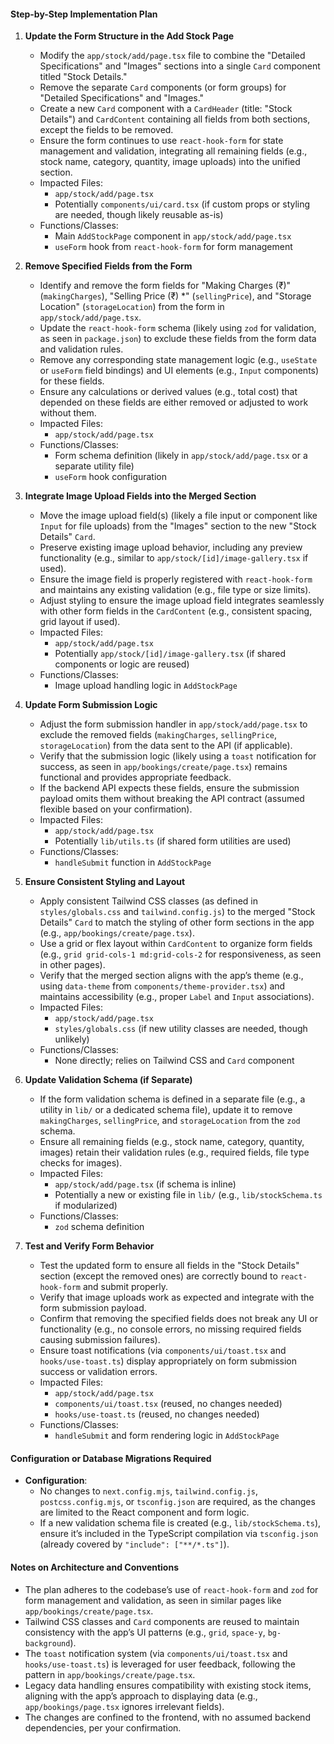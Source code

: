 
#### Step-by-Step Implementation Plan

1. **Update the Form Structure in the Add Stock Page**
   - Modify the `app/stock/add/page.tsx` file to combine the "Detailed Specifications" and "Images" sections into a single `Card` component titled "Stock Details."
   - Remove the separate `Card` components (or form groups) for "Detailed Specifications" and "Images."
   - Create a new `Card` component with a `CardHeader` (title: "Stock Details") and `CardContent` containing all fields from both sections, except the fields to be removed.
   - Ensure the form continues to use `react-hook-form` for state management and validation, integrating all remaining fields (e.g., stock name, category, quantity, image uploads) into the unified section.
   - Impacted Files:
     - `app/stock/add/page.tsx`
     - Potentially `components/ui/card.tsx` (if custom props or styling are needed, though likely reusable as-is)
   - Functions/Classes:
     - Main `AddStockPage` component in `app/stock/add/page.tsx`
     - `useForm` hook from `react-hook-form` for form management

2. **Remove Specified Fields from the Form**
   - Identify and remove the form fields for "Making Charges (₹)" (`makingCharges`), "Selling Price (₹) *" (`sellingPrice`), and "Storage Location" (`storageLocation`) from the form in `app/stock/add/page.tsx`.
   - Update the `react-hook-form` schema (likely using `zod` for validation, as seen in `package.json`) to exclude these fields from the form data and validation rules.
   - Remove any corresponding state management logic (e.g., `useState` or `useForm` field bindings) and UI elements (e.g., `Input` components) for these fields.
   - Ensure any calculations or derived values (e.g., total cost) that depended on these fields are either removed or adjusted to work without them.
   - Impacted Files:
     - `app/stock/add/page.tsx`
   - Functions/Classes:
     - Form schema definition (likely in `app/stock/add/page.tsx` or a separate utility file)
     - `useForm` hook configuration

3. **Integrate Image Upload Fields into the Merged Section**
   - Move the image upload field(s) (likely a file input or component like `Input` for file uploads) from the "Images" section to the new "Stock Details" `Card`.
   - Preserve existing image upload behavior, including any preview functionality (e.g., similar to `app/stock/[id]/image-gallery.tsx` if used).
   - Ensure the image field is properly registered with `react-hook-form` and maintains any existing validation (e.g., file type or size limits).
   - Adjust styling to ensure the image upload field integrates seamlessly with other form fields in the `CardContent` (e.g., consistent spacing, grid layout if used).
   - Impacted Files:
     - `app/stock/add/page.tsx`
     - Potentially `app/stock/[id]/image-gallery.tsx` (if shared components or logic are reused)
   - Functions/Classes:
     - Image upload handling logic in `AddStockPage`

4. **Update Form Submission Logic**
   - Adjust the form submission handler in `app/stock/add/page.tsx` to exclude the removed fields (`makingCharges`, `sellingPrice`, `storageLocation`) from the data sent to the API (if applicable).
   - Verify that the submission logic (likely using a `toast` notification for success, as seen in `app/bookings/create/page.tsx`) remains functional and provides appropriate feedback.
   - If the backend API expects these fields, ensure the submission payload omits them without breaking the API contract (assumed flexible based on your confirmation).
   - Impacted Files:
     - `app/stock/add/page.tsx`
     - Potentially `lib/utils.ts` (if shared form utilities are used)
   - Functions/Classes:
     - `handleSubmit` function in `AddStockPage`

5. **Ensure Consistent Styling and Layout**
   - Apply consistent Tailwind CSS classes (as defined in `styles/globals.css` and `tailwind.config.js`) to the merged "Stock Details" `Card` to match the styling of other form sections in the app (e.g., `app/bookings/create/page.tsx`).
   - Use a grid or flex layout within `CardContent` to organize form fields (e.g., `grid grid-cols-1 md:grid-cols-2` for responsiveness, as seen in other pages).
   - Verify that the merged section aligns with the app’s theme (e.g., using `data-theme` from `components/theme-provider.tsx`) and maintains accessibility (e.g., proper `Label` and `Input` associations).
   - Impacted Files:
     - `app/stock/add/page.tsx`
     - `styles/globals.css` (if new utility classes are needed, though unlikely)
   - Functions/Classes:
     - None directly; relies on Tailwind CSS and `Card` component

6. **Update Validation Schema (if Separate)**
   - If the form validation schema is defined in a separate file (e.g., a utility in `lib/` or a dedicated schema file), update it to remove `makingCharges`, `sellingPrice`, and `storageLocation` from the `zod` schema.
   - Ensure all remaining fields (e.g., stock name, category, quantity, images) retain their validation rules (e.g., required fields, file type checks for images).
   - Impacted Files:
     - `app/stock/add/page.tsx` (if schema is inline)
     - Potentially a new or existing file in `lib/` (e.g., `lib/stockSchema.ts` if modularized)
   - Functions/Classes:
     - `zod` schema definition

7. **Test and Verify Form Behavior**
   - Test the updated form to ensure all fields in the "Stock Details" section (except the removed ones) are correctly bound to `react-hook-form` and submit properly.
   - Verify that image uploads work as expected and integrate with the form submission payload.
   - Confirm that removing the specified fields does not break any UI or functionality (e.g., no console errors, no missing required fields causing submission failures).
   - Ensure toast notifications (via `components/ui/toast.tsx` and `hooks/use-toast.ts`) display appropriately on form submission success or validation errors.
   - Impacted Files:
     - `app/stock/add/page.tsx`
     - `components/ui/toast.tsx` (reused, no changes needed)
     - `hooks/use-toast.ts` (reused, no changes needed)
   - Functions/Classes:
     - `handleSubmit` and form rendering logic in `AddStockPage`

#### Configuration or Database Migrations Required

- **Configuration**:
  - No changes to `next.config.mjs`, `tailwind.config.js`, `postcss.config.mjs`, or `tsconfig.json` are required, as the changes are limited to the React component and form logic.
  - If a new validation schema file is created (e.g., `lib/stockSchema.ts`), ensure it’s included in the TypeScript compilation via `tsconfig.json` (already covered by `"include": ["**/*.ts"]`).

#### Notes on Architecture and Conventions

- The plan adheres to the codebase’s use of `react-hook-form` and `zod` for form management and validation, as seen in similar pages like `app/bookings/create/page.tsx`.
- Tailwind CSS classes and `Card` components are reused to maintain consistency with the app’s UI patterns (e.g., `grid`, `space-y`, `bg-background`).
- The `toast` notification system (via `components/ui/toast.tsx` and `hooks/use-toast.ts`) is leveraged for user feedback, following the pattern in `app/bookings/create/page.tsx`.
- Legacy data handling ensures compatibility with existing stock items, aligning with the app’s approach to displaying data (e.g., `app/bookings/page.tsx` ignores irrelevant fields).
- The changes are confined to the frontend, with no assumed backend dependencies, per your confirmation.
